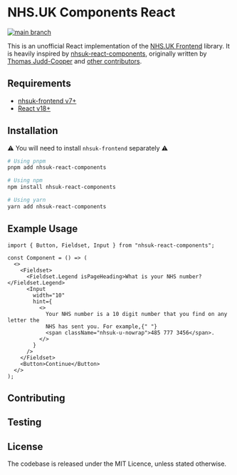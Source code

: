 # NHS.UK Components React

[![main branch](https://github.com/rowellx68/nhs-components/actions/workflows/ci.yml/badge.svg?branch=main)](https://github.com/rowellx68/nhs-components/actions?query=branch%3Amain)

This is an unofficial React implementation of the [NHS.UK Frontend](https://github.com/nhsuk/nhsuk-frontend) library. It is heavily inspired by [nhsuk-react-components](https://github.com/NHSDigital/nhsuk-react-components), originally written by [Thomas Judd-Cooper](https://github.com/Tomdangov) and [other contributors](https://github.com/NHSDigital/nhsuk-react-components/graphs/contributors).

## Requirements

- [nhsuk-frontend v7+](https://github.com/nhsuk/nhsuk-frontend)
- [React v18+](https://reactjs.org/)

## Installation

⚠️ You will need to install `nhsuk-frontend` separately ⚠️

```bash
# Using pnpm
pnpm add nhsuk-react-components

# Using npm
npm install nhsuk-react-components

# Using yarn
yarn add nhsuk-react-components
```

## Example Usage

```tsx
import { Button, Fieldset, Input } from "nhsuk-react-components";

const Component = () => (
  <>
    <Fieldset>
      <Fieldset.Legend isPageHeading>What is your NHS number?</Fieldset.Legend>
      <Input
        width="10"
        hint={
          <>
            Your NHS number is a 10 digit number that you find on any letter the
            NHS has sent you. For example,{" "}
            <span className="nhsuk-u-nowrap">485 777 3456</span>.
          </>
        }
      />
    </Fieldset>
    <Button>Continue</Button>
  </>
);
```

## Contributing

## Testing

## License

The codebase is released under the MIT Licence, unless stated otherwise.
